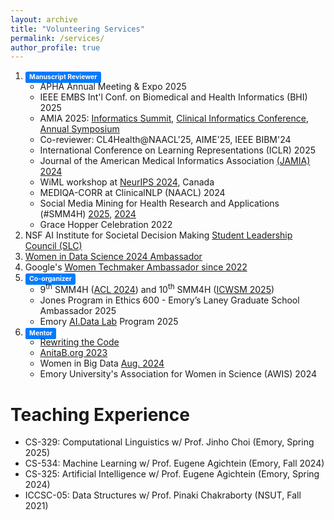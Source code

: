 ```yaml
---
layout: archive
title: "Volunteering Services"
permalink: /services/
author_profile: true
---
```


1. <span class="label label-success" style="background-color: #007bff; display: inline; padding: .2em .6em .3em; font-size: 75%; font-weight: bold; line-height: 1; color: #ffffff; text-align: center; white-space: nowrap; vertical-align: baseline; border-radius: .25em;">Manuscript Reviewer</span>
   * APHA Annual Meeting & Expo 2025
   * IEEE EMBS Int'l Conf. on Biomedical and Health Informatics (BHI) 2025
   * AMIA 2025: <a href="/images/2025_AMIA_Informatics_summit_reviewer_ack.png" target="_blank">Informatics Summit</a>, <a href="/images/2025_AMIA_reviewer_ack.png" target="_blank">Clinical Informatics Conference</a>, <a href="/images/2025_AMIA_Annual_Symposium_reviewer_ack.png" target="_blank">Annual Symposium</a>
   * Co-reviewer: CL4Health@NAACL'25, AIME'25, IEEE BIBM'24
   * International Conference on Learning Representations (ICLR) 2025
   * Journal of the American Medical Informatics Association <a href="https://fdslive.oup.com/www.oup.com/academic/pdf/reviewer-certificate/jamia-12481742867999068944_cert.pdf" target="_blank">(JAMIA) 2024</a>
   * WiML workshop at <a href="https://sites.google.com/wimlworkshop.org/wiml-2024/program?authuser=0#h.1dzx6aq157xv" target="_blank">NeurIPS 2024</a>, Canada
   * MEDIQA-CORR at ClinicalNLP (NAACL) 2024
   * Social Media Mining for Health Research and Applications (#SMM4H) <a href="https://workshop-proceedings.icwsm.org/pdf/2025_55.pdf" target="_blank">2025</a>, <a href="https://aclanthology.org/2024.smm4h-1.40/" target="_blank">2024</a>
   * Grace Hopper Celebration 2022
2. NSF AI Institute for Societal Decision Making <a href="https://www.cmu.edu/ai-sdm/students/index.html" target="_blank">Student Leadership Council (SLC)</a>
3. <a href="https://www.widsworldwide.org/get-inspired/blog/people/swati-rajwal/" target="_blank">Women in Data Science 2024 Ambassador</a>
4. Google's <a href="https://g.dev/swatirajwal" target="_blank">Women Techmaker Ambassador since 2022</a>
5. <span class="label label-success" style="background-color: #007bff; display: inline; padding: .2em .6em .3em; font-size: 75%; font-weight: bold; line-height: 1; color: #ffffff; text-align: center; white-space: nowrap; vertical-align: baseline; border-radius: .25em;">Co-organizer</span>
    * 9<sup>th</sup> SMM4H (<a href="https://aclanthology.org/2024.smm4h-1.40/" target="_blank">ACL 2024</a>) and 10<sup>th</sup> SMM4H (<a href="https://healthlanguageprocessing.org/smm4h-2025/" target="_blank">ICWSM 2025</a>)
    * Jones Program in Ethics 600 - Emory’s Laney Graduate School Ambassador 2025
    * Emory <a href="https://www.linkedin.com/posts/swatirajwal_ailearning-aieducation-experientiallearning-activity-7323115649629646848-M3i2?utm_source=social_share_send&utm_medium=member_desktop_web&rcm=ACoAAB_7APYBDiyZ809OFpQLKOgHHMkaMqYeZa8" target="_blank">AI.Data Lab</a> Program 2025
6. <span class="label label-success" style="background-color: #007bff; display: inline; padding: .2em .6em .3em; font-size: 75%; font-weight: bold; line-height: 1; color: #ffffff; text-align: center; white-space: nowrap; vertical-align: baseline; border-radius: .25em;">Mentor</span>
    * <a href="https://rewritingthecode.org/member-story/meet-swati/" target="_blank">Rewriting the Code</a>
    * <a href="https://x.com/SwatiRajwal/status/1751056567510691906" target="_blank">AnitaB.org 2023</a>
    * Women in Big Data <a href="https://swati-rajwal.github.io/files/2024_WiBD_August_Mentorship.pdf" target="_blank">Aug. 2024</a>
    * Emory University's Association for Women in Science (AWIS) 2024

# Teaching Experience
* CS-329: Computational Linguistics w/ Prof. Jinho Choi (Emory, Spring 2025)
* CS-534: Machine Learning w/ Prof. Eugene Agichtein (Emory, Fall 2024)
* CS-325: Artificial Intelligence w/ Prof. Eugene Agichtein (Emory, Spring 2024)
* ICCSC-05: Data Structures w/ Prof. Pinaki Chakraborty (NSUT, Fall 2021)
